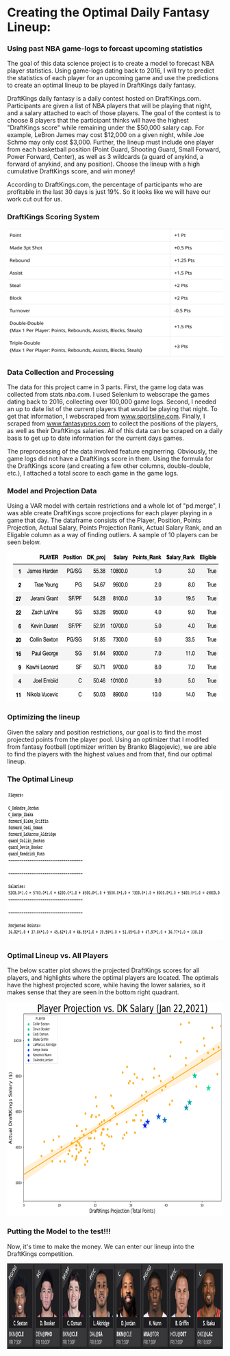 # Creating the Optimal Daily Fantasy Lineup: 

### Using past NBA game-logs to forcast upcoming statistics 

The goal of this data science project is to create a model to forecast NBA player statistics. Using game-logs dating back to 2016, I will try to predict the statistics of each player for an upcoming game and use the predictions to create an optimal lineup to be played in DraftKings daily fantasy.

DraftKings daily fantasy is a daily contest hosted on DraftKings.com. Participants are given a list of NBA players that will be playing that night, and a salary attached to each of those players. The goal of the contest is to choose 8 players that the participant thinks will have the highest "DraftKings score" while remaining under the $50,000 salary cap. For example, LeBron James may cost $12,000 on a given night, while Joe Schmo may only cost $3,000. Further, the lineup must include one player from each basketball position (Point Guard, Shooting Guard, Small Forward, Power Forward, Center), as well as 3 wildcards (a guard of anykind, a forward of anykind, and any position). Choose the lineup with a high cumulative DraftKings score, and win money! 

According to DraftKings.com, the percentage of participants who are profitable in the last 30 days is just 19%. So it looks like we will have our work cut out for us.

### DraftKings Scoring System

<a href="url"><img src="./images/Screen%20Shot%202021-01-22%20at%204.17.01%20PM.png" height="300" width="700" ></a>

### Data Collection and Processing

The data for this project came in 3 parts. First, the game log data was collected from stats.nba.com. I used Selenium to webscrape the games dating back to 2016, collecting over 100,000 game logs. Second, I needed an up to date list of the current players that would be playing that night. To get that information, I webscraped from www.sportsline.com. Finally, I scraped from www.fantasypros.com to collect the positions of the players, as well as their DraftKings salaries. All of this data can be scraped on a daily basis to get up to date information for the current days games. 

The preprocessing of the data involved feature enginerring. Obviously, the game logs did not have a DraftKings score in them. Using the formula for the DraftKings score (and creating a few other columns, double-double, etc.), I attached a total score to each game in the game logs. 

### Model and Projection Data

Using a VAR model with certain restrictions and a whole lot of "pd.merge", I was able create DraftKings score projections for each player playing in a game that day. The dataframe consists of the Player, Position, Points Projection, Actual Salary, Points Projection Rank, Actual Salary Rank, and an Eligable column as a way of finding outliers. A sample of 10 players can be seen below. 

<a href="url"><img src="./images/Screen%20Shot%202021-01-22%20at%204.01.46%20PM.png" height="350" width="600" ></a>

### Optimizing the lineup

Given the salary and position restrictions, our goal is to find the most projected points from the player pool. Using an optimizer that I modifed from fantasy football (optimizer written by Branko Blagojevic), we are able to find the players with the highest values and from that, find our optimal lineup.

### The Optimal Lineup

<a href="url"><img src="./images/Screen%20Shot%202021-01-23%20at%2011.17.52%20AM.png" height="350" width="800" ></a>

### Optimal Lineup vs. All Players 

The below scatter plot shows the projected DraftKings scores for all players, and highlights where the optimal players are located. The optimals have the highest projected score, while having the lower salaries, so it makes sense that they are seen in the bottom right quadrant. 

<a href="url"><img src="./images/download.png" height="500" width="700" ></a>

### Putting the Model to the test!!!

Now, it's time to make the money. We can enter our lineup into the DraftKings competition. 

<a href="url"><img src="./images/Screen%20Shot%202021-01-22%20at%204.05.46%20PM.png" height="200" width="900" ></a>


